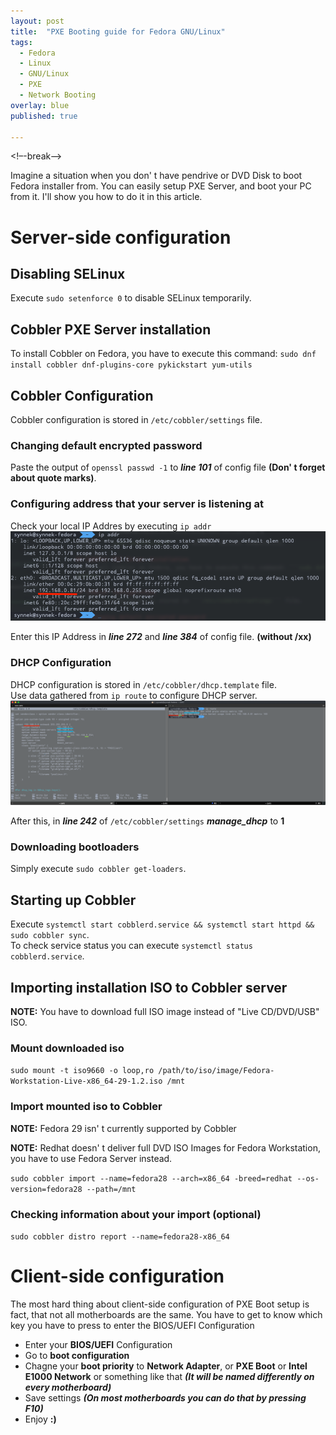 ```yaml
---
layout: post
title:  "PXE Booting guide for Fedora GNU/Linux"
tags:
  - Fedora
  - Linux
  - GNU/Linux
  - PXE
  - Network Booting
overlay: blue
published: true

---
```

<!–-break-–>

Imagine a situation when you don' t have pendrive or DVD Disk to boot Fedora installer from. You can easily setup PXE Server, and boot your PC from it. I'll show you how to do it in this article.

# Server-side configuration
## Disabling SELinux
Execute ```sudo setenforce 0``` to disable SELinux temporarily.

## Cobbler PXE Server installation
To install Cobbler on Fedora, you have to execute this command: ```sudo dnf install cobbler dnf-plugins-core pykickstart yum-utils```

## Cobbler Configuration
Cobbler configuration is stored in ```/etc/cobbler/settings``` file.

### Changing default encrypted password
Paste the output of ```openssl passwd -1``` to ***line 101*** of config file **(Don' t forget about quote marks)**.

### Configuring address that your server is listening at
Check your local IP Addres by executing ```ip addr```
![](ip_addr.png)

Enter this IP Address in ***line 272*** and ***line 384*** of config file. **(without /xx)**
### DHCP Configuration
DHCP configuration is stored in ```/etc/cobbler/dhcp.template``` file. \
Use data gathered from ```ip route``` to configure DHCP server. \
![](dhcp.png)

After this, in ***line 242*** of ```/etc/cobbler/settings``` ***manage_dhcp*** to **1**
### Downloading bootloaders
Simply execute ```sudo cobbler get-loaders```.
## Starting up Cobbler
Execute ```systemctl start cobblerd.service && systemctl start httpd && sudo cobbler sync```. \
To check service status you can execute ```systemctl status cobblerd.service```.

## Importing installation ISO to Cobbler server
**NOTE:** You have to download full ISO image instead of "Live CD/DVD/USB" ISO.

### Mount downloaded iso
```sudo mount -t iso9660 -o loop,ro /path/to/iso/image/Fedora-Workstation-Live-x86_64-29-1.2.iso /mnt```

### Import mounted iso to Cobbler
**NOTE:** Fedora 29 isn' t currently supported by Cobbler

**NOTE:** Redhat doesn' t deliver full DVD ISO Images for Fedora Workstation, you have to use Fedora Server instead. 

```sudo cobbler import --name=fedora28 --arch=x86_64 -breed=redhat --os-version=fedora28 --path=/mnt```

### Checking information about your import **(optional)**
```sudo cobbler distro report --name=fedora28-x86_64```

# Client-side configuration
The most hard thing about client-side configuration of PXE Boot setup is fact, that not all motherboards are the same. You have to get to know which key you have to press to enter the BIOS/UEFI Configuration

* Enter your **BIOS/UEFI** Configuration
* Go to **boot configuration**
* Chagne your **boot priority** to **Network Adapter**, or **PXE Boot** or **Intel E1000 Network** or something like that ***(It will be named differently on every motherboard)***
* Save settings ***(On most motherboards you can do that by pressing F10)***
* Enjoy **:)**